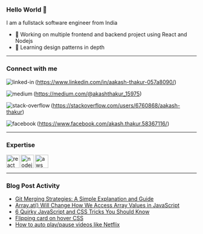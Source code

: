 ### Hello World 👋
I am a fullstack software engineer from India
- 🔭 Working on multiple frontend and backend project using React and Nodejs
- 🌱 Learning design patterns in depth
<hr>

### Connect with me 

<img align="left" alt="linked-in" src="https://img.shields.io/badge/linkedin-%230077B5.svg?&style=for-the-badge&logo=linkedin&logoColor=white" />(https://www.linkedin.com/in/aakash-thakur-057a8090/)

<img align="left" alt="medium" src="https://img.shields.io/badge/medium-%2312100E.svg?&style=for-the-badge&logo=medium&logoColor=white" />(https://medium.com/@akashthakur_15975)

<img align="left" alt="stack-overflow" src="https://img.shields.io/badge/stack%20overflow-FE7A16?logo=stack-overflow&logoColor=white&style=for-the-badge" />(https://stackoverflow.com/users/6760868/aakash-thakur)

<img align="left" alt="facebook" src="https://img.shields.io/badge/facebook-%231877F2.svg?&style=for-the-badge&logo=facebook&logoColor=white" />(https://www.facebook.com/akash.thakur.58367116/)

<hr>

### Expertise
<div>
<img align="left" height="35" alt="react" src="https://img.shields.io/badge/react%20-%2320232a.svg?&style=for-the-badge&logo=react&logoColor=%2361DAFB" />
<img align="left" height="35"  alt="nodejs" src="https://img.shields.io/badge/node.js%20-%2343853D.svg?&style=for-the-badge&logo=node.js&logoColor=white" />
<img align="left" height="35"  alt="aws" src="https://img.shields.io/badge/Amazon%20AWS-%23232F3E?logo=amazon-aws&logoColor=white&style=for-the-badge" />
</div>
  <br>
<br>
<hr>

### Blog Post Activity
<!-- BLOG-POST-LIST:START -->
- [Git Merging Strategies: A Simple Explanation and Guide](https://javascript.plainenglish.io/git-merging-strategies-a-simple-explanation-and-guide-9e7e508b369c?source=rss-df77bef746c2------2)
- [Array.at() Will Change How We Access Array Values in JavaScript](https://javascript.plainenglish.io/array-at-will-change-how-we-access-array-values-in-javascript-517c3a13d505?source=rss-df77bef746c2------2)
- [6 Quirky JavaScript and CSS Tricks You Should Know](https://javascript.plainenglish.io/6-quirky-javascript-and-css-tricks-you-should-know-a17c59c7ef22?source=rss-df77bef746c2------2)
- [Flipping card on hover CSS](https://blog.devgenius.io/flipping-card-on-hover-css-8b57043e1dcc?source=rss-df77bef746c2------2)
- [How to auto play/pause videos like Netflix](https://javascript.plainenglish.io/video-pause-play-like-netflix-8570f903e0ff?source=rss-df77bef746c2------2)
<!-- BLOG-POST-LIST:END -->
